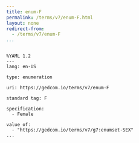 ```yaml
---
title: enum-F
permalink: /terms/v7/enum-F.html
layout: none
redirect-from:
  - /terms/v7/enum-F
...
```


```

%YAML 1.2
---
lang: en-US

type: enumeration

uri: https://gedcom.io/terms/v7/enum-F

standard tag: F

specification:
  - Female

value of:
  - "https://gedcom.io/terms/v7/g7:enumset-SEX"
...

```
